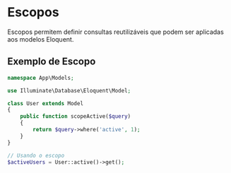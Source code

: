 # Escopos

Escopos permitem definir consultas reutilizáveis que podem ser aplicadas aos modelos Eloquent.

## Exemplo de Escopo

```php
namespace App\Models;

use Illuminate\Database\Eloquent\Model;

class User extends Model
{
    public function scopeActive($query)
    {
        return $query->where('active', 1);
    }
}

// Usando o escopo
$activeUsers = User::active()->get();
```
